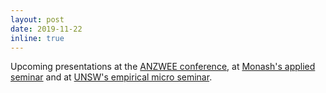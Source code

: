 ```yaml
---
layout: post
date: 2019-11-22
inline: true
---
```


Upcoming presentations at the [ANZWEE conference](https://www.monash.edu/business/anzwee2019/home), at [Monash's applied seminar](https://www.monash.edu/business/economics/impact-and-engagement/conferences-seminars-and-events) and at [UNSW's empirical micro seminar](https://www.business.unsw.edu.au/about/schools/economics/seminars-conferences).
